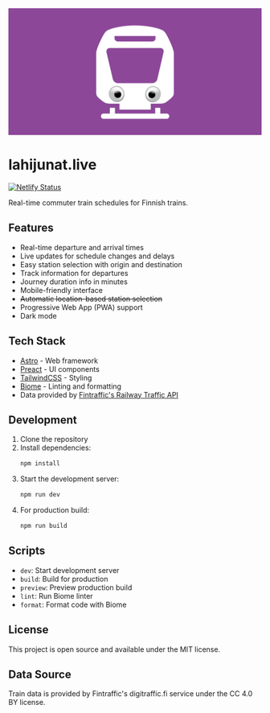 <div align="center">
  <img src="public/Juna-meta-header.png" alt="Juna-meta-header">
</div>



# lahijunat.live
[![Netlify Status](https://api.netlify.com/api/v1/badges/4ed9ab1e-8726-4a3b-b1e4-6010e92f50b8/deploy-status)](https://app.netlify.com/sites/beautiful-sable-b9b106/deploys)

Real-time commuter train schedules for Finnish trains.

## Features

- Real-time departure and arrival times
- Live updates for schedule changes and delays
- Easy station selection with origin and destination
- Track information for departures
- Journey duration info in minutes
- Mobile-friendly interface
- ~~Automatic location-based station selection~~
- Progressive Web App (PWA) support
- Dark mode

## Tech Stack

- [Astro](https://astro.build/) - Web framework
- [Preact](https://preactjs.com/) - UI components
- [TailwindCSS](https://tailwindcss.com/) - Styling
- [Biome](https://biomejs.dev/) - Linting and formatting
- Data provided by [Fintraffic's Railway Traffic API](https://www.digitraffic.fi/rautatieliikenne/)

## Development

1. Clone the repository
2. Install dependencies:
   ```bash
   npm install
   ```
3. Start the development server:
   ```bash
   npm run dev
   ```
4. For production build:
   ```bash
   npm run build
   ```

## Scripts

- `dev`: Start development server
- `build`: Build for production
- `preview`: Preview production build
- `lint`: Run Biome linter
- `format`: Format code with Biome


## License

This project is open source and available under the MIT license.

## Data Source

Train data is provided by Fintraffic's digitraffic.fi service under the CC 4.0 BY license.
